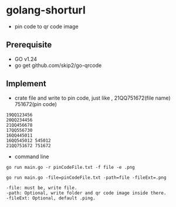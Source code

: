 # golang-shorturl
- pin code to qr code image

## Prerequisite
- GO v1.24
- go get github.com/skip2/go-qrcode

## Implement
- crate file and write to pin code, just like , 21QQ751672(file name) 751672(pin code)
```
19QQ123456
20QQ234456
21QQ456678
17QQ556730
16QQ445011
16QQ545012 545012
21QQ751672 751672
```
- command line
```
go run main.go -r pinCodeFile.txt -f file -e .png

go run main.go -file=pinCodeFile.txt -path=file -fileExt=.png

-file: must be, write file.
-path: Optional, write folder and qr code image inside there.
-fileExt: Optional, default .ping.
```